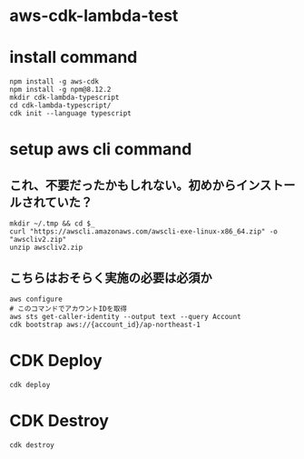 # aws-cdk-lambda-test

# install command
```
npm install -g aws-cdk
npm install -g npm@8.12.2
mkdir cdk-lambda-typescript
cd cdk-lambda-typescript/
cdk init --language typescript
```

# setup aws cli command
## これ、不要だったかもしれない。初めからインストールされていた？

```
mkdir ~/.tmp && cd $_
curl "https://awscli.amazonaws.com/awscli-exe-linux-x86_64.zip" -o "awscliv2.zip"
unzip awscliv2.zip
```

## こちらはおそらく実施の必要は必須か
```
aws configure
# このコマンドでアカウントIDを取得
aws sts get-caller-identity --output text --query Account
cdk bootstrap aws://{account_id}/ap-northeast-1
```

# CDK Deploy
```
cdk deploy
```

# CDK Destroy
```
cdk destroy
```